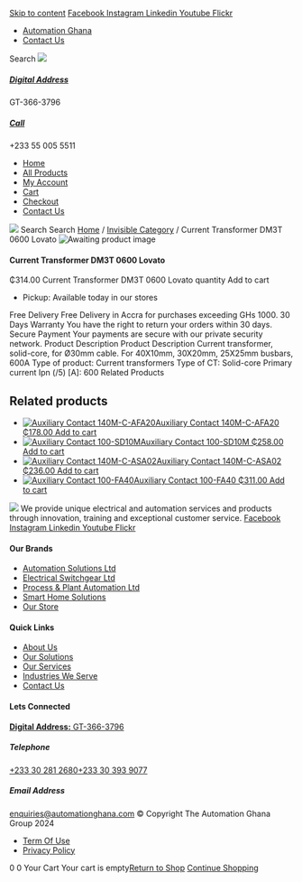 [Skip to content](https://store.automationghana.com/product/current-transformer-dm3t-0600-lovato/#content)
[ Facebook ](https://www.facebook.com/automationgh/) [ Instagram ](https://www.instagram.com/automationgh/) [ Linkedin ](https://www.linkedin.com/company/the-automation-ghana-limited/) [ Youtube ](https://www.youtube.com/channel/UCurrRDUSm5oIW39VXjn1u0w) [ Flickr ](https://www.flickr.com/photos/181794037@N07/)
  * [ Automation Ghana ](https://automationghana.com)
  * [ Contact Us ](https://store.automationghana.com/contact/)


Search
[ ![](https://store.automationghana.com/wp-content/uploads/2024/04/Website-TAGG-Logo-BLUE.png) ](https://store.automationghana.com/)
[ ](https://maps.app.goo.gl/m4xeaagWCNbLk4jM6)
#####  [ Digital Address ](https://maps.app.goo.gl/m4xeaagWCNbLk4jM6)
GT-366-3796 
[ ](tel:+233550055511)
#####  [ Call ](tel:+233550055511)
+233 55 005 5511 
  * [Home](https://store.automationghana.com/)
  * [All Products](https://store.automationghana.com/shop/)
  * [My Account](https://store.automationghana.com/my-account/)
  * [Cart](https://store.automationghana.com/cart/)
  * [Checkout](https://store.automationghana.com/checkout/)
  * [Contact Us](https://store.automationghana.com/contact/)


[![](https://store.automationghana.com/wp-content/uploads/2024/04/AutomationGhana_logo_white.png)](https://store.automationghana.com)
Search
Search
[Home](https://store.automationghana.com) / [Invisible Category](https://store.automationghana.com/product-category/invisible-category/) / Current Transformer DM3T 0600 Lovato
![Awaiting product image](https://store.automationghana.com/wp-content/uploads/woocommerce-placeholder-600x600.png)
####  Current Transformer DM3T 0600 Lovato 
₵314.00
Current Transformer DM3T 0600 Lovato quantity
Add to cart
  * Pickup: Available today in our stores


Free Delivery 
Free Delivery in Accra for purchases exceeding GHs 1000. 
30 Days Warranty 
You have the right to return your orders within 30 days. 
Secure Payment 
Your payments are secure with our private security network. 
Product Description
Product Description
Current transformer, solid-core, for Ø30mm cable. For 40X10mm, 30X20mm, 25X25mm busbars, 600A Type of product: Current transformers Type of CT: Solid-core Primary current Ipn (/5) [A]: 600
Related Products 
## Related products
  * [![Auxiliary Contact 140M-C-AFA20](https://store.automationghana.com/wp-content/uploads/2020/12/140M-C-AFA20-300x300.jpg)Auxiliary Contact 140M-C-AFA20 ₵178.00 ](https://store.automationghana.com/product/auxiliary-contact-140m-c-afa20/)
[Add to cart](https://store.automationghana.com/product/current-transformer-dm3t-0600-lovato/?add-to-cart=2961)
  * [![Auxiliary Contact 100-SD10M](https://store.automationghana.com/wp-content/uploads/2020/12/100-SD10M-300x300.jpg)Auxiliary Contact 100-SD10M ₵258.00 ](https://store.automationghana.com/product/auxiliary-contact-100-sd10m/)
[Add to cart](https://store.automationghana.com/product/current-transformer-dm3t-0600-lovato/?add-to-cart=2959)
  * [![Auxiliary Contact 140M-C-ASA02](https://store.automationghana.com/wp-content/uploads/2020/11/140M-C-ASA02.jpg)Auxiliary Contact 140M-C-ASA02 ₵236.00 ](https://store.automationghana.com/product/auxiliary-contact-140m-c-asa02/)
[Add to cart](https://store.automationghana.com/product/current-transformer-dm3t-0600-lovato/?add-to-cart=2950)
  * [![Auxiliary Contact 100-FA40](https://store.automationghana.com/wp-content/uploads/2020/11/100-FA40.jpg)Auxiliary Contact 100-FA40 ₵311.00 ](https://store.automationghana.com/product/auxiliary-contact-100-fa40-rockwell/)
[Add to cart](https://store.automationghana.com/product/current-transformer-dm3t-0600-lovato/?add-to-cart=2939)


![](https://store.automationghana.com/wp-content/uploads/2024/04/AutomationGhana_logo_white.png)
We provide unique electrical and automation services and products through innovation, training and exceptional customer service.
[ Facebook ](https://www.facebook.com/automationgh/) [ Instagram ](https://www.instagram.com/automationgh/) [ Linkedin ](https://www.linkedin.com/company/the-automation-ghana-limited/) [ Youtube ](https://www.youtube.com/channel/UCurrRDUSm5oIW39VXjn1u0w) [ Flickr ](https://www.flickr.com/photos/181794037@N07/)
#### Our Brands
  * [ Automation Solutions Ltd ](https://store.automationghana.com/product/current-transformer-dm3t-0600-lovato/)
  * [ Electrical Switchgear Ltd ](https://store.automationghana.com/product/current-transformer-dm3t-0600-lovato/)
  * [ Process & Plant Automation Ltd ](https://store.automationghana.com/product/current-transformer-dm3t-0600-lovato/)
  * [ Smart Home Solutions ](https://store.automationghana.com/product/current-transformer-dm3t-0600-lovato/)
  * [ Our Store ](https://store.automationghana.com/product/current-transformer-dm3t-0600-lovato/)


#### Quick Links
  * [ About Us ](https://store.automationghana.com/product/current-transformer-dm3t-0600-lovato/)
  * [ Our Solutions ](https://store.automationghana.com/product/current-transformer-dm3t-0600-lovato/)
  * [ Our Services ](https://store.automationghana.com/product/current-transformer-dm3t-0600-lovato/)
  * [ Industries We Serve ](https://store.automationghana.com/product/current-transformer-dm3t-0600-lovato/)
  * [ Contact Us ](https://store.automationghana.com/product/current-transformer-dm3t-0600-lovato/)


#### Lets Connected
[**Digital Address:** GT-366-3796](https://maps.app.goo.gl/m4xeaagWCNbLk4jM6)
#####  Telephone 
[ +233 30 281 2680](tel:+233302812680)[+233 30 393 9077](https://store.automationghana.com/product/current-transformer-dm3t-0600-lovato/+233303939077)
#####  Email Address 
enquiries@automationghana.com 
© Copyright The Automation Ghana Group 2024
  * [ Term Of Use ](https://store.automationghana.com/product/current-transformer-dm3t-0600-lovato/)
  * [ Privacy Policy ](https://store.automationghana.com/product/current-transformer-dm3t-0600-lovato/)


0
0
Your Cart
Your cart is empty[Return to Shop](https://store.automationghana.com/shop/)
[Continue Shopping](https://store.automationghana.com/product/current-transformer-dm3t-0600-lovato/)

